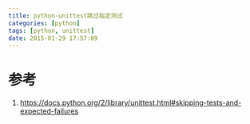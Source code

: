 ```yaml
---
title: python-unittest跳过指定测试
categories: [python]
tags: [python, unittest]
date: 2015-01-29 17:57:09
---
```


# 参考

1.  <https://docs.python.org/2/library/unittest.html#skipping-tests-and-expected-failures>
